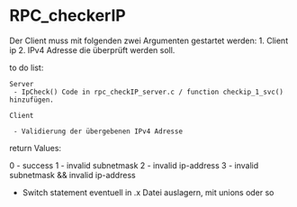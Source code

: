# RPC_checkerIP

Der Client muss mit folgenden zwei Argumenten gestartet werden:
	1. Client ip
	2. IPv4 Adresse die überprüft werden soll.

to do list:

	Server
	 - IpCheck() Code in rpc_checkIP_server.c / function checkip_1_svc() hinzufügen.

	Client

	 - Validierung der übergebenen IPv4 Adresse

return Values:

0 - success
1 - invalid subnetmask
2 - invalid ip-address
3 - invalid subnetmask && invalid ip-address

- Switch statement eventuell in .x Datei auslagern, mit unions oder so

